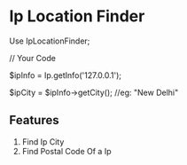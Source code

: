 Ip Location Finder
=========================

Use IpLocationFinder;

// Your Code

$ipInfo = Ip.getInfo('127.0.0.1');

$ipCity = $ipInfo->getCity(); //eg: "New Delhi"


Features
--------
1. Find Ip City
2. Find Postal Code Of a Ip
